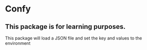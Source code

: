 # Confy

## This package is for learning purposes.

This package will load a JSON file and set the key and values to the environment